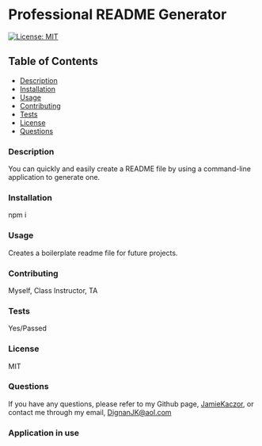 # Professional README Generator
  [![License: MIT](https://img.shields.io/badge/License-MIT-yellow.svg)](https://opensource.org/licenses/MIT)
  ## Table of Contents
  
  - [Description](#description)
  - [Installation](#installation)
  - [Usage](#usage)
  - [Contributing](#contributing)
  - [Tests](#tests)
  - [License](#license)
  - [Questions](#questions)
  
  ### Description
  You can quickly and easily create a README file by using a command-line application to generate one.
  
  ### Installation
  npm i
  
  ### Usage
  Creates a boilerplate readme file for future projects.
  
  ### Contributing
  Myself, Class Instructor, TA
  
  ### Tests
  Yes/Passed
  
  ### License
  MIT
  
  ### Questions
  If you have any questions, please refer to my Github page, [JamieKaczor](https://github.com/JamieKaczor), or contact me through my email, DignanJK@aol.com
  
  ### Application in use
  